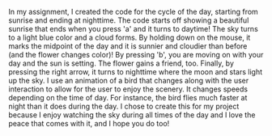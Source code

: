 In my assignment, I created the code for the cycle of the day, starting from sunrise and ending at nighttime. The code starts off showing a beautiful sunrise that ends when you press 'a' and it turns to daytime! The sky turns to a light blue color and a cloud forms. By holding down on the mouse, it marks the midpoint of the day and it is sunnier and cloudier than before (and the flower changes color)! By pressing 'b', you are moving on with your day and the sun is setting. The flower gains a friend, too. Finally, by pressing the right arrow, it turns to nighttime where the moon and stars light up the sky. I use an animation of a bird that changes along with the user interaction to allow for the user to enjoy the scenery. It changes speeds depending on the time of day. For instance, the bird flies much faster at night than it does during the day. I chose to create this for my project because I enjoy watching the sky during all times of the day and I love the peace that comes with it, and I hope you do too!
